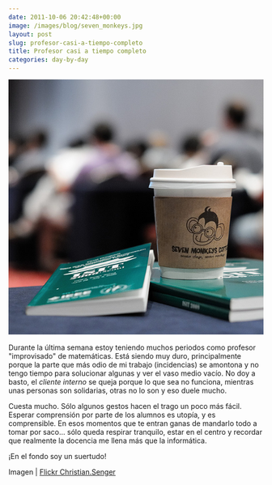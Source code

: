 ```yaml
---
date: 2011-10-06 20:42:48+00:00
image: /images/blog/seven_monkeys.jpg
layout: post
slug: profesor-casi-a-tiempo-completo
title: Profesor casi a tiempo completo
categories: day-by-day
---
```


![](/images/blog/seven_monkeys.jpg)

Durante la última semana estoy teniendo muchos periodos como profesor "improvisado" de matemáticas. Está siendo muy duro, principalmente porque la parte que más odio de mi trabajo (incidencias) se amontona y no tengo tiempo para solucionar algunas y ver el vaso medio vacío. No doy a basto, el _cliente interno_ se queja porque lo que sea no funciona, mientras unas personas son solidarias, otras no lo son y eso duele mucho.

Cuesta mucho. Sólo algunos gestos hacen el trago un poco más fácil. Esperar comprensión por parte de los alumnos es utopía, y es comprensible. En esos momentos que te entran ganas de mandarlo todo a tomar por saco... sólo queda respirar tranquilo, estar en el centro y recordar que realmente la docencia me llena más que la informática.

¡En el fondo soy un suertudo!

Imagen | [Flickr Christian.Senger](http://www.flickr.com/photos/30928442@N08/3668169284/)
